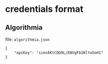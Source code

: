 # credentials format 

## Algorithmia

file: `algorithmia.json`
```
{
    "apiKey": "sims6KtCDQ9L/ENVgFb2NlYa5oH1"
}
```
